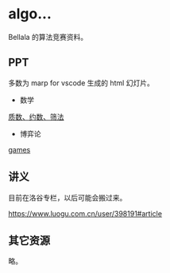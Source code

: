 # algo...

Bellala 的算法竞赛资料。

## PPT

多数为 marp for vscode 生成的 html 幻灯片。

- 数学

[质数、约数、筛法](ppt/prime_factor_sieve.html)




- 博弈论

[games](ppt/games.html)



## 讲义

目前在洛谷专栏，以后可能会搬过来。

https://www.luogu.com.cn/user/398191#article



## 其它资源

略。

